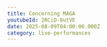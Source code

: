 ```yaml
---
title: Concerning MAGA
youtubeId: 2RCiD-9utVE
date: 2025-08-09T04:00:00.000Z
category: live-performances
---
```


